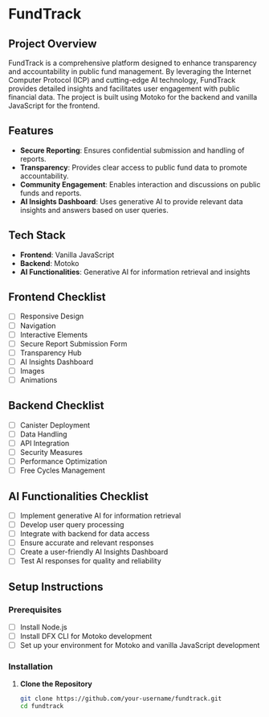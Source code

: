# FundTrack

## Project Overview

FundTrack is a comprehensive platform designed to enhance transparency and accountability in public fund management. By leveraging the Internet Computer Protocol (ICP) and cutting-edge AI technology, FundTrack provides detailed insights and facilitates user engagement with public financial data. The project is built using Motoko for the backend and vanilla JavaScript for the frontend.

## Features

- **Secure Reporting**: Ensures confidential submission and handling of reports.
- **Transparency**: Provides clear access to public fund data to promote accountability.
- **Community Engagement**: Enables interaction and discussions on public funds and reports.
- **AI Insights Dashboard**: Uses generative AI to provide relevant data insights and answers based on user queries.

## Tech Stack

- **Frontend**: Vanilla JavaScript
- **Backend**: Motoko
- **AI Functionalities**: Generative AI for information retrieval and insights

## Frontend Checklist

- [ ] Responsive Design
- [ ] Navigation
- [ ] Interactive Elements
- [ ] Secure Report Submission Form
- [ ] Transparency Hub
- [ ] AI Insights Dashboard
- [ ] Images
- [ ] Animations

## Backend Checklist

- [ ] Canister Deployment
- [ ] Data Handling
- [ ] API Integration
- [ ] Security Measures
- [ ] Performance Optimization
- [ ] Free Cycles Management

## AI Functionalities Checklist

- [ ] Implement generative AI for information retrieval
- [ ] Develop user query processing
- [ ] Integrate with backend for data access
- [ ] Ensure accurate and relevant responses
- [ ] Create a user-friendly AI Insights Dashboard
- [ ] Test AI responses for quality and reliability

## Setup Instructions

### Prerequisites

- [ ] Install Node.js
- [ ] Install DFX CLI for Motoko development
- [ ] Set up your environment for Motoko and vanilla JavaScript development

### Installation

1. **Clone the Repository**
   ```bash
   git clone https://github.com/your-username/fundtrack.git
   cd fundtrack
